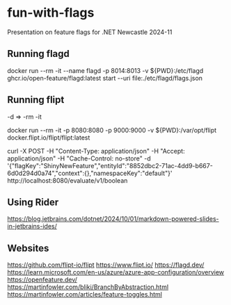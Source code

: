 # fun-with-flags
Presentation on feature flags for .NET Newcastle 2024-11

## Running flagd

docker run --rm -it --name flagd -p 8014:8013 -v ${PWD}:/etc/flagd ghcr.io/open-feature/flagd:latest start --uri file:./etc/flagd/flags.json

## Running flipt

-d => -rm -it

docker run --rm -it  -p 8080:8080  -p 9000:9000  -v ${PWD}:/var/opt/flipt docker.flipt.io/flipt/flipt:latest

curl -X POST -H "Content-Type: application/json" -H "Accept: application/json" -H "Cache-Control: no-store" -d '{"flagKey":"ShinyNewFeature","entityId":"8852dbc2-71ac-4dd9-b667-6d0d294d0a74","context":{},"namespaceKey":"default"}' http://localhost:8080/evaluate/v1/boolean

## Using Rider

https://blog.jetbrains.com/dotnet/2024/10/01/markdown-powered-slides-in-jetbrains-ides/

## Websites

https://github.com/flipt-io/flipt
https://www.flipt.io/
https://flagd.dev/
https://learn.microsoft.com/en-us/azure/azure-app-configuration/overview
https://openfeature.dev/
https://martinfowler.com/bliki/BranchByAbstraction.html
https://martinfowler.com/articles/feature-toggles.html